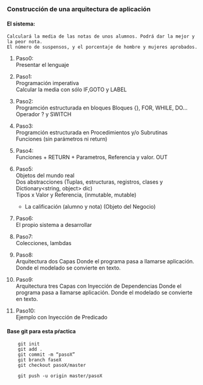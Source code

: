 ### Construcción de una arquitectura de aplicación

#### El sistema: 
    Calculará la media de las notas de unos alumnos. Podrá dar la mejor y la peor nota.
    El número de suspensos, y el porcentaje de hombre y mujeres aprobados.

1. Paso0:  
    Presentar el lenguaje 

1. Paso1:  
    Programación imperativa  
    Calcular la media con sólo IF,GOTO y LABEL

1. Paso2:  
    Programción estructurada en bloques
    Bloques {}, FOR, WHILE, DO...  
    Operador ? y SWITCH  

1. Paso3:  
    Programción estructurada en Procedimientos y/o Subrutinas  
    Funciones (sin parámetros ni return)  

1. Paso4:  
    Funciones + RETURN + Parametros, Referencia y valor. OUT  

1. Paso5:  
    Objetos del mundo real  
    Dos abstracciones (Tuplas, estructuras, registros, clases y Dictionary<string, object> dic)  
    Tipos x Valor y Referencia, (inmutable, mutable)  
    - La calificación (alumno y nota) (Objeto del Negocio) 

1. Paso6:  
    El propio sistema a desarrollar  

1. Paso7:  
    Colecciones, lambdas  

1. Paso8:  
    Arquitectura dos Capas
    Donde el programa pasa a llamarse aplicación. Donde el modelado se convierte en texto.  

1. Paso9:  
    Arquitectura tres Capas con Inyección de Dependencias
    Donde el programa pasa a llamarse aplicación. Donde el modelado se convierte en texto.  

1. Paso10:  
    Ejemplo con Inyección de Predicado
      



#### Base git para esta pŕactica 
``` 
    git init  
    git add .  
    git commit -m “pasoX”  
    git branch faseX  
    git checkout pasoX/master  

    git push -u origin master/pasoX
```


